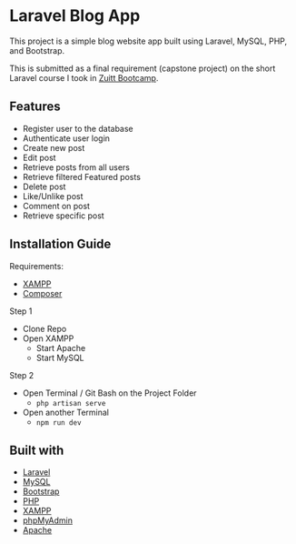 # Laravel Blog App

This project is a simple blog website app built using Laravel, MySQL, PHP, and Bootstrap.

This is submitted as a final requirement (capstone project) on the short Laravel course I took in [Zuitt Bootcamp](https://zuitt.co/).


## Features
- Register user to the database
- Authenticate user login
- Create new post
- Edit post
- Retrieve posts from all users
- Retrieve filtered Featured posts
- Delete post
- Like/Unlike post
- Comment on post
- Retrieve specific post

## Installation Guide
Requirements:
- [XAMPP](https://www.apachefriends.org/)
- [Composer](https://getcomposer.org/)

Step 1
- Clone Repo
- Open XAMPP
  - Start Apache
  - Start MySQL


Step 2
- Open Terminal / Git Bash on the Project Folder
  - `php artisan serve`
- Open another Terminal
  - `npm run dev`

## Built with
- [Laravel](https://laravel.com/)
- [MySQL](https://www.mysql.com/)
- [Bootstrap](https://getbootstrap.com/)
- [PHP](https://www.php.net/)
- [XAMPP](https://www.apachefriends.org/)
- [phpMyAdmin](https://www.phpmyadmin.net/)
- [Apache](https://httpd.apache.org/)
